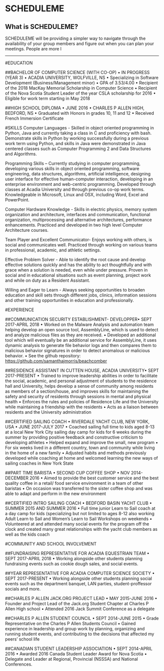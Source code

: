 # SCHEDULEME

## What is SCHEDULEME?

SCHEDULEME will be providing a simpler way to navigate through the availability of your group members and figure out when you can plan your meetings. People are more l




---

#EDUCATION

##BACHELOR OF COMPUTER SCIENCE (WITH CO-OP) • IN PROGRESS (YEAR 3) • ACADIA UNIVERSITY, WOLFVILLE, NS
•	Specializing in Software Development (Business/Management minor) 
•	GPA of 3.53/4.00
•	Recipient of the 2018 MacKay Memorial Scholarship in Computer Science
•	Recipient of the Nova Scotia Student Leader of the year CSLA scholarship for 2016
•	Eligible for work term starting in May 2018

##HIGH SCHOOL DIPLOMA • JUNE 2016 • CHARLES P ALLEN HIGH, BEDFORD, NS
•	Graduated with Honors in grades 10, 11 and 12
•	Received French Immersion Certificate

#SKILLS
Computer Languages - Skilled in object oriented programming in Python, Java and currently taking a class in C and proficiency with bash. Demonstrate skills in Python by working successfully during a previous work term using Python, and skills in Java were demonstrated in Java centered classes such as Computer Programming 2 and Data Structures and Algorithms.

Programming Skills – Currently studying in computer programming, developing various skills in object oriented programming,  software engineering, data structures, algorithms, artificial intelligence, designing user interface for effective human-computer interaction, developing in an enterprise environment and web-centric programming. Developed through classes at Acadia University and through previous co-op work terms. Knowledgeable in Microsoft, Linux and OSX, including Word, Excel and PowerPoint.

Computer Hardware Knowledge - Skills in electric physics, memory system organization and architecture, interfaces and communication, functional organization, multiprocessing and alternative architectures, performance enhancements. Practiced and developed in two high level Computer Architecture courses.

Team Player and Excellent Communicator- Enjoys working with others, is social and communicates well. Practiced through working on various teams in professional, academic, and athletic settings.

Effective Problem Solver - Able to identify the root cause and develop effective solutions quickly and has the ability to act thoughtfully and with grace when a solution is needed, even while under pressure. Proven in social and in educational situations such as event planning, project work and while on duty as a Resident Assistant.

Willing and Eager to Learn - Always seeking opportunities to broaden education and skill sets through different jobs, clinics, information sessions and other training opportunities in education and professionally.


#EXPERIENCE

##COMMUNICATION SECURITY ESTABLISHMENT- DEVELOPPER• SEPT 2017-APRIL 2018
•	Worked on the Malware Analysis and automation team helping develop an open source tool, AssemblyLine, which is used to detect and analyze malicious files as they are received. 
•	Developed an additional tool which will eventually be an additional service for AssemblyLine, it uses dynamic analysis to generate file behavior logs and then compares them to malicious behavior signatures in order to detect anomalous or malicious behavior.
•	See the github repository: https://github.com/samanthajmorris/beachcomber

##RESIDENCE ASSISTANT IN CUTTEN HOUSE, ACADIA UNIVERSITY• SEPT 2017-PRESENT
•	Trained to improve leadership abilities in order to facilitate the social, academic, and personal adjustment of students to the residence hall and University, helps develop a sense of community among residents as members of a section/house, and improves skills for maintaining the safety and security of residents through sessions in mental and physical health 
•	Enforces the rules and policies of Residence Life and the University while maintaining a friendship with the residents
•	Acts as a liaison between residents and the University administration

##CERTIFIED SAILING COACH • RIVERDALE YACHT CLUB, NEW YORK, USA • JUNE 2017-JULY 2017
•	Coached sailing full time to kids aged 8-13 at a local New York City sailing day camp for kids for 6 weeks during the summer by providing positive feedback and constructive criticism to developing athletes
•	Helped expand and improve the small, new program
•	For six weeks lived in a different country, town and community while living in the home of a new family
•	Adjusted habits and methods previously developed while coaching at home and welcomed learning the new ways of sailing coaches in New York State

##PART TIME BARISTA • SECOND CUP COFFEE SHOP • NOV 2014-DECEMBER 2016
•	Aimed to provide the best customer service and the best quality coffee in a retail/ food service environment in a team of other baristas
•	On occasion was transferred to the sister coffee shop and was able to adapt and perform in the new environment

##CERTIFIED INTRO SAILING COACH • BEDFORD BASIN YACHT CLUB • SUMMER 2015 AND SUMMER 2016
•	Full time junior Learn to Sail coach at a day camp for kids (specializing but not limited to ages 8-12 also working Adult Learn to Sail and Women’s Learn to Sail Workshops on weekends
•	Volunteered at and attended many social events for the program off the clock and created many great relationships with the yacht club members as well as the kids coach 


#COMMUNITY AND SCHOOL INVOLVEMENT

##FUNDRAISING REPRESENTATIVE FOR ACADIA EQUESTRIAN TEAM • SEPT 2017-APRIL 2018
•	Working alongside other students planning fundraising events such as cookie dough sales, and social events.

##YEAR REPRESENTATIVE FOR ACADIA COMPUTER SCIENCE SOCIETY • SEPT 2017-PRESENT
•	Working alongside other students planning social events such as the department banquet, LAN parties, student-proffessor socials and more.

##CHARLES P ALLEN JACK.ORG PROJECT LEAD • MAY 2015-JUNE 2016
•	Founder and Project Lead of the Jack.org Student Chapter at Charles P Allen High school
•	Attended 2016 Jack Summit Conference as a delegate

##CHARLES P ALLEN STUDENT COUNCIL • SEPT 2014-JUNE 2015
•	Grade Representative on the Charles P Allen Students Council
•	Gained experience in leadership and group work by planning, organizing and running student events, and contributing to the decisions that affected my peers’ school life

##CANADIAN STUDENT LEADERSHIP ASSOCIATION • SEPT 2014-APRIL 2016
•	Awarded 2016 Canada Student Leader Award for Nova Scotia
•	Delegate and Leader at Regional, Provincial (NSSSA) and National Conferences.

